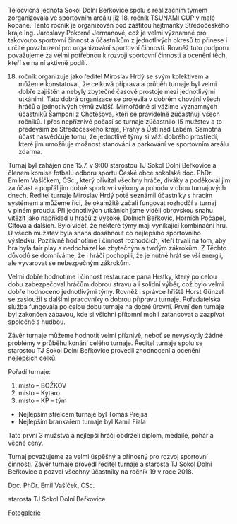 ﻿---
nazev: 18. ročník TSUNAMI CUP v Dolních Beřkovicích
tags: jednota→verejnost jednota→jednota jednota→zupa
---

Tělocvičná jednota Sokol Dolní Beřkovice spolu s realizačním týmem zorganizovala ve sportovním areálu již 18. ročník TSUNAMI CUP v malé kopané. Tento ročník je organizován pod záštitou hejtmanky Středočeského kraje Ing. Jaroslavy Pokorné Jermanové, což je velmi významné pro takovouto sportovní činnost a účastníkům z jednotlivých okresů to přinese i určité povzbuzení pro organizování sportovní činnosti. Rovněž tuto podporu považujeme za velmi potřebnou k rozvoji sportovní činnosti a ocenění těch, kteří se na ní aktivně podílí.



18. ročník organizuje jako ředitel Miroslav Hrdý se svým kolektivem a můžeme konstatovat, že celková příprava a průběh turnaje byl velmi dobře zajištěn a nebyly zbytečné časové prostoje mezi jednotlivými utkáními. Tato dobrá organizace se projevila v dobrém chování všech hráčů a jednotlivých týmů zvlášť. Mimořádně si vážíme významných účastníků Šamponi z Chotěšova, kteří se pravidelně zúčastňují všech ročníků. I přes nepříznivé počasí se turnaje zúčastnilo 15 mužstev a to především ze Středočeského kraje, Prahy a Ústí nad Labem. Samotná účast nasvědčuje tomu, že jednotlivé týmy si váží dobrého prostředí, které jim umožňuje možnost stanování a parkování ve sportovním areálu zdarma.



Turnaj byl zahájen dne 15.7. v 9:00 starostou TJ Sokol Dolní Beřkovice a členem komise fotbalu odboru sportu České obce sokolské doc. PhDr. Emilem Vašíčkem, CSc., který přivítal všechny hráče, diváky a poděkoval jim za účast a popřál jim dobré sportovní výkony a pohodu v obou turnajových dnech. Ředitel turnaje Miroslav Hrdý poté seznámil účastníky s hracím systémem a můžeme říci, že okamžitě začali fungovat rozhodčí a turnaj v plném proudu. Při jednotlivých utkáních jsme viděli obrovskou snahu vítězit jako například u hráčů z Vysoké, Dolních Beřkovic, Horních Počapel, Cítova a dalších. Bylo vidět, že některé týmy mají vynikající kombinační hru. U všech mužstev byla snaha dosáhnout co nejlepšího sportovního výsledku. Pozitivně hodnotíme i činnost rozhodčích, kteří trvali na tom, aby hra byla fair play a nedocházel ke zbytečným a tvrdým zákrokům. Z Těchto důvodů se domníváme, že i hráči pochopili, že je nutné hrát se vší energií, ale vyvarovat se nebezpečným zákrokům.





Velmi dobře hodnotíme i činnost restaurace pana Hrstky, který po celou dobu zabezpečoval hráčům dobrou stravu a i solidní výběr, což bylo velmi dobře hodnoceno jednotlivými týmy. Rovněž i správce hřiště Horst Günzel se zasloužil s dalšími pracovníky o dobrou přípravu turnaje. Pořadatelská služba fungovala po celou dobu turnaje na dobré úrovni. První den turnaje byl zakončen zábavou, kde si všichni přítomní mohli zatancovat a zazpívat společně s hudbou.




Závěr turnaje můžeme hodnotit velmi příznivě, neboť se nevyskytly žádné problémy v průběhu konání celého turnaje. Ředitel turnaje spolu se starostou TJ Sokol Dolní Beřkovice provedli zhodnocení a ocenění nejlepších celků.


Pořadí turnaje:

1. místo – BOŽKOV
2. místo – Kytaro
3. místo – KP – tým

* Nejlepším střelcem turnaje byl Tomáš Prejsa
* Nejlepším brankařem turnaje byl Kamil Fiala

Tato první 3 mužstva a nejlepší hráči obdrželi diplom, medaile, pohár a věcné ceny.

Turnaj považujeme za velmi úspěšný a přínosný pro rozvoj sportovní činnosti. Závěr turnaje provedl ředitel turnaje a starosta TJ Sokol Dolní Beřkovice a pozval všechny účastníky na ročník 19 v roce 2018.

Doc. PhDr. Emil Vašíček, CSc.

starosta TJ Sokol Dolní Beřkovice

[Fotogalerie](https://photos.app.goo.gl/WaeQMAuPduGKkOaV2)
